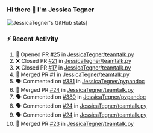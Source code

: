 ### Hi there 👋 I'm Jessica Tegner

![JessicaTegner's GitHub stats](https://github-readme-stats.vercel.app/api?username=jessicategner)]


### :zap: Recent Activity

<!--START_SECTION:activity-->
1. 💪 Opened PR [#25](https://github.com/JessicaTegner/teamtalk.py/pull/25) in [JessicaTegner/teamtalk.py](https://github.com/JessicaTegner/teamtalk.py)
2. ❌ Closed PR [#21](https://github.com/JessicaTegner/teamtalk.py/pull/21) in [JessicaTegner/teamtalk.py](https://github.com/JessicaTegner/teamtalk.py)
3. ❌ Closed PR [#17](https://github.com/JessicaTegner/teamtalk.py/pull/17) in [JessicaTegner/teamtalk.py](https://github.com/JessicaTegner/teamtalk.py)
4. 🎉 Merged PR [#1](https://github.com/JessicaTegner/teamtalk.py/pull/1) in [JessicaTegner/teamtalk.py](https://github.com/JessicaTegner/teamtalk.py)
5. 🗣 Commented on [#381](https://github.com/JessicaTegner/pypandoc/pull/381#issuecomment-2494967105) in [JessicaTegner/pypandoc](https://github.com/JessicaTegner/pypandoc)
6. 🎉 Merged PR [#24](https://github.com/JessicaTegner/teamtalk.py/pull/24) in [JessicaTegner/teamtalk.py](https://github.com/JessicaTegner/teamtalk.py)
7. 🗣 Commented on [#380](https://github.com/JessicaTegner/pypandoc/issues/380#issuecomment-2481421719) in [JessicaTegner/pypandoc](https://github.com/JessicaTegner/pypandoc)
8. 🗣 Commented on [#24](https://github.com/JessicaTegner/teamtalk.py/pull/24#issuecomment-2479973956) in [JessicaTegner/teamtalk.py](https://github.com/JessicaTegner/teamtalk.py)
9. 🗣 Commented on [#24](https://github.com/JessicaTegner/teamtalk.py/pull/24#issuecomment-2471480318) in [JessicaTegner/teamtalk.py](https://github.com/JessicaTegner/teamtalk.py)
10. 🎉 Merged PR [#23](https://github.com/JessicaTegner/teamtalk.py/pull/23) in [JessicaTegner/teamtalk.py](https://github.com/JessicaTegner/teamtalk.py)
<!--END_SECTION:activity-->
